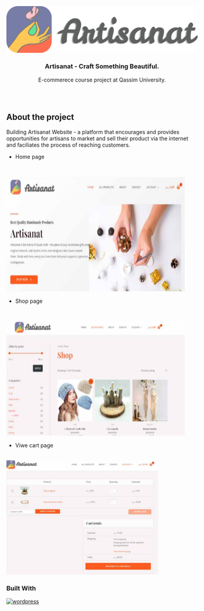 
[![logo](images/logo.png)]()
<h3 align= "center">Artisanat - Craft Something Beautiful.</h3>
<p align= "center">E-commerece course project at Qassim University.</p>

<br><br>

## About the project
Building Artisanat Website - a platform that encourages and provides opportunities for artisans to market and sell their product via the internet and faciliates the process of reaching customers.

* Home page
  
  <br>
<img src="images/home.png" alt="home-page" width="470" height="300">

* Shop page
  
  <br>
  
<img src="images/shop.png" alt="cart-page" width="470" height="300">

* Viwe cart page
  
<br>
<img src="images/cart.png" alt="cart-page" width="400" height="300">

### Built With
[![wordpress](https://skillicons.dev/icons?i=wordpress)](https://wordpress.com)
